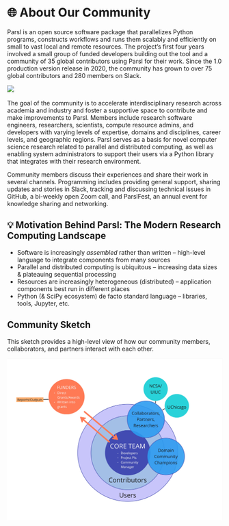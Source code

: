 # 🌐 About Our Community

Parsl is an open source software package that parallelizes Python programs, constructs workflows and runs them scalably and efficiently on small to vast local and remote resources. The project’s first four years involved a small group of funded developers building out the tool and a community of 35 global contributors using Parsl for their work. Since the 1.0 production version release in 2020, the community has grown to over 75 global contributors and 280 members on Slack.

<img src="https://parsl-project.org/parslfest/2023/pf2023-banner.png">

The goal of the community is to accelerate interdisciplinary research across academia and industry and foster a supportive space to contribute and make improvements to Parsl. Members include research software engineers, researchers, scientists, compute resource admins, and developers with varying levels of expertise, domains and disciplines, career levels, and geographic regions. Parsl serves as a basis for novel computer science research related to parallel and distributed computing, as well as enabling system administrators to support their users via a Python library that integrates with their research environment.

Community members discuss their experiences and share their work in several channels. Programming includes providing general support, sharing updates and stories in Slack, tracking and discussing technical issues in GitHub, a bi-weekly open Zoom call, and ParslFest, an annual event for knowledge sharing and networking.

## 💡 Motivation Behind Parsl: The Modern Research Computing Landscape
- Software is increasingly *assembled* rather than written – high-level language to integrate components from many sources
- Parallel and distributed computing is ubiquitous – increasing data sizes & plateauing sequential processing
- Resources are increasingly heterogeneous (distributed) – application components best run in different places
- Python (& SciPy ecosystem) de facto standard language – libraries, tools, Jupyter, etc.

## Community Sketch
This sketch provides a high-level view of how our community members, collaborators, and partners interact with each other.

<img src="Files/images/parsl-community-sketch.JPG">
